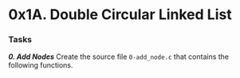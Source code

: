 # 0x1A. Double Circular Linked List

### Tasks

_**0. Add Nodes**_
Create the source file `0-add_node.c` that contains the following functions.
